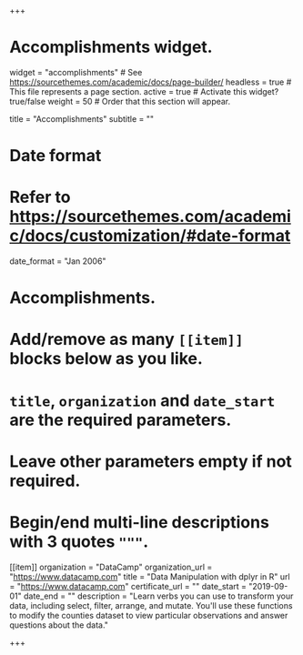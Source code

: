 +++
# Accomplishments widget.
widget = "accomplishments"  # See https://sourcethemes.com/academic/docs/page-builder/
headless = true  # This file represents a page section.
active = true  # Activate this widget? true/false
weight = 50  # Order that this section will appear.

title = "Accomplish&shy;ments"
subtitle = ""

# Date format
#   Refer to https://sourcethemes.com/academic/docs/customization/#date-format
date_format = "Jan 2006"

# Accomplishments.
#   Add/remove as many `[[item]]` blocks below as you like.
#   `title`, `organization` and `date_start` are the required parameters.
#   Leave other parameters empty if not required.
#   Begin/end multi-line descriptions with 3 quotes `"""`.

  
[[item]]
  organization = "DataCamp"
  organization_url = "https://www.datacamp.com"
  title = "Data Manipulation with dplyr in R"
  url = "https://www.datacamp.com"
  certificate_url = ""
  date_start = "2019-09-01"
  date_end = ""
  description = "Learn verbs you can use to transform your data, including select, filter, arrange, and mutate. You'll use these functions to modify the counties dataset to view particular observations and answer questions about the data."

+++
